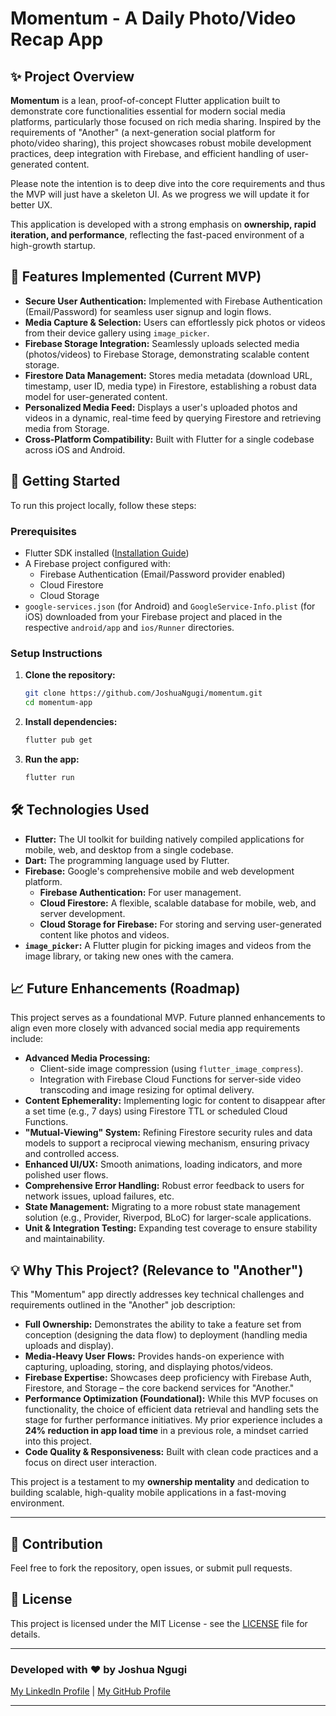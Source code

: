 # Momentum - A Daily Photo/Video Recap App

## ✨ Project Overview

**Momentum** is a lean, proof-of-concept Flutter application built to demonstrate core functionalities essential for modern social media platforms, particularly those focused on rich media sharing. Inspired by the requirements of "Another" (a next-generation social platform for photo/video sharing), this project showcases robust mobile development practices, deep integration with Firebase, and efficient handling of user-generated content.

Please note the intention is to deep dive into the core requirements and thus the MVP will just have a 
skeleton UI. As we progress we will update it for better UX.

This application is developed with a strong emphasis on **ownership, rapid iteration, and performance**, reflecting the fast-paced environment of a high-growth startup.

## 🌟 Features Implemented (Current MVP)

  * **Secure User Authentication:** Implemented with Firebase Authentication (Email/Password) for seamless user signup and login flows.
  * **Media Capture & Selection:** Users can effortlessly pick photos or videos from their device gallery using `image_picker`.
  * **Firebase Storage Integration:** Seamlessly uploads selected media (photos/videos) to Firebase Storage, demonstrating scalable content storage.
  * **Firestore Data Management:** Stores media metadata (download URL, timestamp, user ID, media type) in Firestore, establishing a robust data model for user-generated content.
  * **Personalized Media Feed:** Displays a user's uploaded photos and videos in a dynamic, real-time feed by querying Firestore and retrieving media from Storage.
  * **Cross-Platform Compatibility:** Built with Flutter for a single codebase across iOS and Android.

## 🚀 Getting Started

To run this project locally, follow these steps:

### Prerequisites

  * Flutter SDK installed ([Installation Guide](https://flutter.dev/docs/get-started/install))
  * A Firebase project configured with:
      * Firebase Authentication (Email/Password provider enabled)
      * Cloud Firestore
      * Cloud Storage
  * `google-services.json` (for Android) and `GoogleService-Info.plist` (for iOS) downloaded from your Firebase project and placed in the respective `android/app` and `ios/Runner` directories.

### Setup Instructions

1.  **Clone the repository:**
    ```bash
    git clone https://github.com/JoshuaNgugi/momentum.git
    cd momentum-app
    ```
2.  **Install dependencies:**
    ```bash
    flutter pub get
    ```
3.  **Run the app:**
    ```bash
    flutter run
    ```

## 🛠️ Technologies Used

  * **Flutter:** The UI toolkit for building natively compiled applications for mobile, web, and desktop from a single codebase.
  * **Dart:** The programming language used by Flutter.
  * **Firebase:** Google's comprehensive mobile and web development platform.
      * **Firebase Authentication:** For user management.
      * **Cloud Firestore:** A flexible, scalable database for mobile, web, and server development.
      * **Cloud Storage for Firebase:** For storing and serving user-generated content like photos and videos.
  * **`image_picker`:** A Flutter plugin for picking images and videos from the image library, or taking new ones with the camera.

## 📈 Future Enhancements (Roadmap)

This project serves as a foundational MVP. Future planned enhancements to align even more closely with advanced social media app requirements include:

  * **Advanced Media Processing:**
      * Client-side image compression (using `flutter_image_compress`).
      * Integration with Firebase Cloud Functions for server-side video transcoding and image resizing for optimal delivery.
  * **Content Ephemerality:** Implementing logic for content to disappear after a set time (e.g., 7 days) using Firestore TTL or scheduled Cloud Functions.
  * **"Mutual-Viewing" System:** Refining Firestore security rules and data models to support a reciprocal viewing mechanism, ensuring privacy and controlled access.
  * **Enhanced UI/UX:** Smooth animations, loading indicators, and more polished user flows.
  * **Comprehensive Error Handling:** Robust error feedback to users for network issues, upload failures, etc.
  * **State Management:** Migrating to a more robust state management solution (e.g., Provider, Riverpod, BLoC) for larger-scale applications.
  * **Unit & Integration Testing:** Expanding test coverage to ensure stability and maintainability.

## 💡 Why This Project? (Relevance to "Another")

This "Momentum" app directly addresses key technical challenges and requirements outlined in the "Another" job description:

  * **Full Ownership:** Demonstrates the ability to take a feature set from conception (designing the data flow) to deployment (handling media uploads and display).
  * **Media-Heavy User Flows:** Provides hands-on experience with capturing, uploading, storing, and displaying photos/videos.
  * **Firebase Expertise:** Showcases deep proficiency with Firebase Auth, Firestore, and Storage – the core backend services for "Another."
  * **Performance Optimization (Foundational):** While this MVP focuses on functionality, the choice of efficient data retrieval and handling sets the stage for further performance initiatives. My prior experience includes a **24% reduction in app load time** in a previous role, a mindset carried into this project.
  * **Code Quality & Responsiveness:** Built with clean code practices and a focus on direct user interaction.

This project is a testament to my **ownership mentality** and dedication to building scalable, high-quality mobile applications in a fast-moving environment.

-----

## 🤝 Contribution

Feel free to fork the repository, open issues, or submit pull requests.

## 📄 License

This project is licensed under the MIT License - see the [LICENSE](https://www.google.com/search?q=LICENSE) file for details.

-----

### Developed with ❤️ by Joshua Ngugi

[My LinkedIn Profile](https://www.linkedin.com/in/joshua-ngugi/) | [My GitHub Profile](https://github.com/JoshuaNgugi/)

-----
